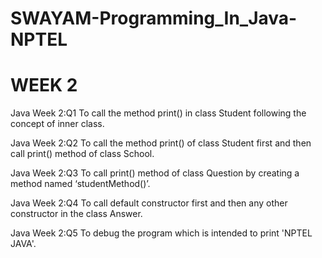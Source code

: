 # SWAYAM-Programming_In_Java-NPTEL
# WEEK 2
Java Week 2:Q1 To call the method print() in class Student following the concept of inner class.

Java Week 2:Q2 To call the method print() of class Student first and then call print() method of class School.

Java Week 2:Q3 To call print() method of class Question by creating a method named ‘studentMethod()’.

Java Week 2:Q4 To call default constructor first and then any other constructor in the class Answer.

Java Week 2:Q5 To debug the program which is intended to print 'NPTEL JAVA'.
